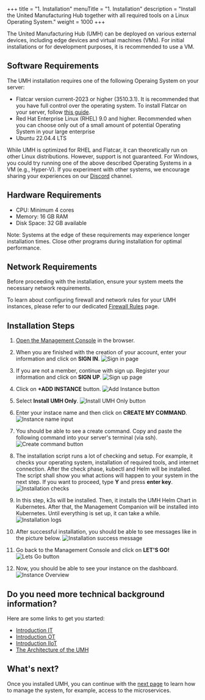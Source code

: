 +++
title = "1. Installation"
menuTitle = "1. Installation"
description = "Install the United Manufacturing Hub together with all required tools on a Linux Operating System."
weight = 1000
+++

The United Manufacturing Hub (UMH) can be deployed on various external devices, including edge devices and virtual machines (VMs). For initial installations or for development purposes, it is recommended to use a VM.

## Software Requirements

The UMH installation requires one of the following Operaing System on your server:

- Flatcar version current-2023 or higher (3510.3.1). It is recommended that you have full control over the operating system. To install Flatcar on your server, follow [this guide](/docs/production-guide/installation/flatcar-installation/). <!-- This article needs to be merged together https://umh.docs.umh.app/docs/production-guide/installation/flatcar-installation-virtual-machine/ https://learn.umh.app/course/flatcar-installation-on-proxmox/ -->
- Red Hat Enterprise Linux (RHEL) 9.0 and higher. Recommended when you can choose only out of a small amount of potential Operating System in your large enterprise
- Ubuntu 22.04.4 LTS

While UMH is optimized for RHEL and Flatcar, it can theoretically run on other Linux distributions. However, support is not guaranteed. For Windows, you could try running one of the above described Operating Systems in a VM (e.g., Hyper-V). If you experiment with other systems, we encourage sharing your experiences on our [Discord](https://discord.gg/F9mqkZnm9d) channel.

## Hardware Requirements

- CPU: Minimum 4 cores
- Memory: 16 GB RAM
- Disk Space: 32 GB available

Note: Systems at the edge of these requirements may experience longer installation times. Close other programs during installation for optimal performance.

## Network Requirements

Before proceeding with the installation, ensure your system meets the necessary network requirements.

To learn about configuring firewall and network rules for your UMH instances, please refer to our dedicated [Firewall Rules](/docs/production-guide/security/firewall-rules/)
page.

## Installation Steps

1. [Open the Management Console](https://management.umh.app/) in the browser.

2. When you are finished with the creation of your account, enter your information and click on **SIGN IN**.
   ![Sign in page](/images/getstarted/installation/signin.png)

3. If you are not a member, continue with sign up. Register your information and click on **SIGN UP**.
   ![Sign up page](/images/getstarted/installation/signup.png)

4. Click on **+ADD INSTANCE** button.
   ![Add Instance button](/images/getstarted/installation/dashboard.png)

5. Select **Install UMH Only**.
   ![Install UMH Only button](/images/getstarted/installation/addinstance.png)

6. Enter your instace name and then click on **CREATE MY COMMAND**.
   ![Instance name input](/images/getstarted/installation/entername.png)

7. You should be able to see a create command. Copy and paste the following command into your server's terminal (via ssh).
   ![Create command button](/images/getstarted/installation/command.png)

8. The installation script runs a lot of checking and setup. For example, it checks your operating system, installation of required tools, and internet connection. After the check phase, kubectl and Helm will be installed. The script shall show you what actions will happen to your system in the next step. If you want to proceed, type **Y** and press **enter key**.
   ![Installation checks](/images/getstarted/installation/checking.png)

9. In this step, k3s will be installed. Then, it installs the UMH Helm Chart in Kubernetes. After that, the Management Companion will be installed into Kubernetes. Until everything is set up, it can take a while.
   ![Installation logs](/images/getstarted/installation/installphase.png)

10. After successful installation, you should be able to see messages like in the picture below.
    ![Installation success message](/images/getstarted/installation/successful.png)

11. Go back to the Management Console and click on **LET'S GO!**
    ![Lets Go button](/images/getstarted/installation/letsgo.png)

12. Now, you should be able to see your instance on the dashboard.
    ![Instance Overview](/images/getstarted/installation/instanceOverview.png)

<!-- Show how it does now look like. What does this command now do? When is it finished? How can I see if it is finished

What happens in the install script:
- a lot of checking
- installes basic tools for manageing KUbernetes like Helm and kubectl
- installs k3s (Kubernetes)
- Installs the UMH Helm Chart into Kubernetes
- Installs the Management Companion into Kubernetes
- Waits until everything is setup

-->

## Do you need more technical background information?

Here are some links to get you started:

- [Introduction IT](https://learn.umh.app/course/introduction-into-it-ot-information-technology/)
- [Introduction OT](https://learn.umh.app/course/introduction-into-it-ot-operational-technology-ot/)
- [Introduction IIoT](https://learn.umh.app/course/introduction-into-it-ot-industrial-internet-of-things-iiot/)
- [The Architecture of the UMH](https://umh.docs.umh.app/docs/architecture/)

## What's next?

Once you installed UMH, you can continue with the
[next page](/docs/getstarted/managingthesystem) to learn how to manage the system, for example, access to the microservices.

